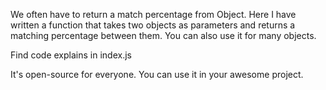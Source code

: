 
We often have to return a match percentage from Object.
Here I have written a function that takes two objects as parameters and returns a matching percentage between them. You can also use it for many objects.

Find code explains in index.js 

It's open-source for everyone. You can use it in your awesome project.